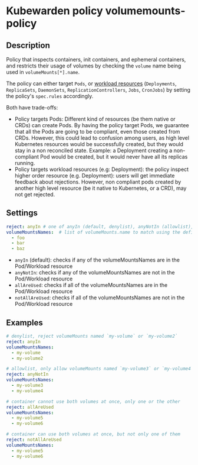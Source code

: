 # Kubewarden policy volumemounts-policy

## Description

Policy that inspects containers, init containers, and ephemeral containers, and
restricts their usage of volumes by  checking the `volume` name being used in
`volumeMounts[*].name`.

The policy can either target `Pods`, or [workload
resources](https://kubernetes.io/docs/concepts/workloads/) (`Deployments`,
`ReplicaSets`, `DaemonSets`, `ReplicationControllers`, `Jobs`, `CronJobs`) by
setting the policy's `spec.rules` accordingly.

Both have trade-offs:
* Policy targets Pods: Different kind of resources (be them native or CRDs) can
  create Pods. By having the policy target Pods, we guarantee that all the Pods
  are going to be compliant, even those created from CRDs.
  However, this could lead to confusion among users, as high level Kubernetes
  resources would be successfully created, but they would stay in a non
  reconciled state. Example: a Deployment creating a non-compliant Pod would be
  created, but it would never have all its replicas running.
* Policy targets workload resources (e.g: Deployment): the policy inspect higher
  order resource (e.g. Deployment): users will get immediate feedback about
  rejections.
  However, non compliant pods created by another high level resource (be it
  native to Kubernetes, or a CRD), may not get rejected.


## Settings
```yaml
reject: anyIn # one of anyIn (default, denylist), anyNotIn (allowlist), allAreUsed, notAllAreUsed
volumeMountsNames:  # list of volumeMounts.name to match using the defined reject operator
  - foo
  - bar
  - baz
```

- `anyIn` (default): checks if any of the volumeMountsNames are in the Pod/Workload resource
- `anyNotIn`: checks if any of the volumeMountsNames are not in the Pod/Workload resource
- `allAreUsed`: checks if all of the volumeMountsNames are in the Pod/Workload resource
- `notAllAreUsed`: checks if all of the volumeMountsNames are not in the Pod/Workload resource

## Examples

```yaml
# denylist, reject volumeMounts named `my-volume` or `my-volume2`
reject: anyIn
volumeMountsNames:
  - my-volume
  - my-volume2
```

```yaml
# allowlist, only allow volumeMounts named `my-volume3` or `my-volume4`
reject: anyNotIn
volumeMountsNames:
  - my-volume3
  - my-volume4
```

```yaml
# container cannot use both volumes at once, only one or the other
reject: allAreUsed
volumeMountsNames:
  - my-volume5
  - my-volume6
```

```yaml
# container can use both volumes at once, but not only one of them
reject: notAllAreUsed
volumeMountsNames:
  - my-volume5
  - my-volume6
```
